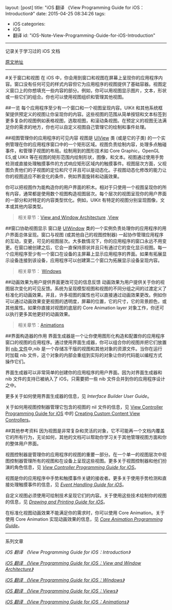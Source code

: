 ﻿layout: [post]
title: "iOS 翻译 《View Programming Guide for iOS：Introduction》"
date: 2015-04-25 08:34:26
tags: 
- iOS
categories: 
- iOS
- 翻译
id: "iOS-Note-View-Programming-Guide-for-iOS-Introduction"
---

记录关于学习过的 iOS 文档

<!-- more -->

[原文地址](https://developer.apple.com/library/ios/documentation/WindowsViews/Conceptual/ViewPG_iPhoneOS/Introduction/Introduction.html#//apple_ref/doc/uid/TP40009503-CH1-SW2)





---
#关于窗口和视图
在 iOS 中，你会用到窗口和视图在屏幕上呈现你的应用程序内容。窗口没有任何可见的样式内容但它为应用程序的视图提供了基础容器。视图定义窗口上的你想填充一些内容的部分。例如，你可以用视图显示图片，文本，形状或一些它们的组合。你也可以使用视图组织和管理其他视图。

##一览
每个应用程序至少有一个窗口和一个视图呈现内容。UIKit 和其他系统框架提供预定义的视图让你呈现你的内容。这些视图的范围从简单按钮和文本标签到更多复杂的视图例如表格视图，选取视图，和滚动条视图。在预定义的视图无法满足你的需求的地方，你也可以自定义视图自己管理它的绘制和事件处理。

##视图管理你的应用程序的可见内容
视图是 [UIView](https://developer.apple.com/library/ios/documentation/UIKit/Reference/UIView_Class/index.html#//apple_ref/occ/cl/UIView) 类 (或是它的子类) 的一个实例管理在你的应用程序窗口中的一个矩形区域。视图负责绘制内容，处理多点触碰事件，和管理子视图的布局。绘制用到的图形技术如 Core Graphic，OpenGL ES,或 UIKit 等在视图的矩形范围内绘制形状，图像，和文本。视图通过使用手势检测或直接处理触摸事件的方式响应矩形区域内的触摸事件。视图层次方面，父视图负责他们的子视图的定位和尺寸并且可以是动态化。子视图动态化修改的能力让你的视图适应不断变化的条件，例如界面旋转和动画效果。

你可以把视图作为能构造你的用户界面的积木。相对于只使用一个视图呈现你的所有内容，通常都是使用数个视图构造视图层次。每个层次的视图呈现你的用户界面的一部分和对特定的内容类型优化。例如，UIKit 有特定的视图分别呈现图像，文本或其他内容类型。

>相关章节：[View and Window Architecture](https://developer.apple.com/library/ios/documentation/WindowsViews/Conceptual/ViewPG_iPhoneOS/WindowsandViews/WindowsandViews.html#//apple_ref/doc/uid/TP40009503-CH2-SW1) ,[View](https://developer.apple.com/library/ios/documentation/WindowsViews/Conceptual/ViewPG_iPhoneOS/CreatingViews/CreatingViews.html#//apple_ref/doc/uid/TP40009503-CH5-SW1)

##窗口协助视图显示
窗口是 [UIWindow](https://developer.apple.com/library/ios/documentation/UIKit/Reference/UIWindow_Class/index.html#//apple_ref/occ/cl/UIWindow) 类的一个实例负责处理你的应用程序的用户界面总体呈现。窗口与视图 (或其他自己的视图控制器) 一起协作管理应用程序的互动，变更，可见的视图层次。大多数情况下，你的应用程序的窗口永远不用变更。在窗口被创建之后，它会一直保持原状并且只有通过它的变化显示视图。每一个应用程序至少有一个窗口在设备的主屏幕上显示应用程序的界面。如果有拓展显示设备连接到该设备，应用程序可以创建第二个窗口为拓展显示设备呈现内容。


>相关章节： [Windows](https://developer.apple.com/library/ios/documentation/WindowsViews/Conceptual/ViewPG_iPhoneOS/CreatingWindows/CreatingWindows.html#//apple_ref/doc/uid/TP40009503-CH4-SW1)

##动画效果为用户提供界面更改可见的信息反馈
动画效果为用户提供关于你的视图层次变化的可见反馈。系统为呈现模型视图和视图的不同分组之间的过渡定义了标准化的动画效果。并且，许多视图的属性也可以直接通过动画效果更改。例如你可以通过动画效果变更视图的透明度，屏幕的位置，它的尺寸，它的背景颜色，或其他属性。如果你直接对视图的底层的 Core Animation layer 对象工作，你还可以执行更多其他更好的动画效果。

>相关章节：[Animations](https://developer.apple.com/library/ios/documentation/WindowsViews/Conceptual/ViewPG_iPhoneOS/AnimatingViews/AnimatingViews.html#//apple_ref/doc/uid/TP40009503-CH6-SW1)

##界面构造器的作用
界面生成器是一个让你使用图形化构造和配置你的应用程序窗口的视图的应用程序。通过使用界面生成器，你可以组合你的视图并把它们放置到 [nib 文件]()中,nib 是一个存储冻干版的视图和其他对象的资源文件。当你在运行时加载 nib 文件，这个对象的内部会重组到实际的对象让你的代码能以编程方式操作它们。

界面生成器可以非常简单的创建你的应用程序的用户界面。因为对界面生成器和 nib 文件的支持已被纳入了 iOS，只需要把一些 nib 文件合并到你的应用程序设计之中。

更多关于如何使用界面生成器的信息，见 *Interface Builder User Guide*。

关于如何用视图控制器管理它包含的视图的 nil 文件的信息，见 [View Controller Programming Guide for iOS](https://developer.apple.com/library/ios/featuredarticles/ViewControllerPGforiPhoneOS/Introduction/Introduction.html#//apple_ref/doc/uid/TP40007457) 中的 [Creating Custom Content View Controllers](https://developer.apple.com/library/ios/featuredarticles/ViewControllerPGforiPhoneOS/BasicViewControllers/BasicViewControllers.html#//apple_ref/doc/uid/TP40007457-CH101)。

##其他参考资料
因为视图是非常复杂和灵活的对象，它不可能再一个文档内覆盖它的所有行为，无论如何，其他的文档可以帮助你学习关于其他管理视图方面和你的整体用户界面。

视图控制器是管理你的应用程序的视图的重要一部分。在一个单一的视图层次中视图控制器管理所有的视图和在设备上呈现这些视图。更多关于视图控制器和他们扮演的角色信息，见 [*View Controller Programming Guide for iOS*](https://developer.apple.com/library/ios/featuredarticles/ViewControllerPGforiPhoneOS/Introduction/Introduction.html#//apple_ref/doc/uid/TP40007457)。

视图是你的应用程序中手势和触摸事件关键的接收者。更多关于使用手势检测和直接处理触摸事件的信息，见 [*Event Handling Guide for iOS*](https://developer.apple.com/library/ios/documentation/EventHandling/Conceptual/EventHandlingiPhoneOS/Introduction/Introduction.html#//apple_ref/doc/uid/TP40009541)。

自定义视图必须使用可绘制技术呈现它们的内容。关于使用这些技术绘制你的视图的信息，见 [*Drawing and Printing Guide for iOS*](https://developer.apple.com/library/ios/documentation/2DDrawing/Conceptual/DrawingPrintingiOS/Introduction/Introduction.html#//apple_ref/doc/uid/TP40010156)。

在标准化视图动画效果不能满足你的需求时，你可以使用 Core Animation。关于使用 Core Animation 实现动画效果的信息，见 [*Core Animation Programming Guide*](https://developer.apple.com/library/ios/documentation/Cocoa/Conceptual/CoreAnimation_guide/Introduction/Introduction.html#//apple_ref/doc/uid/TP40004514)。


---
系列文章

*iOS 翻译 《View Programming Guide for iOS：Introduction》*

[*iOS 翻译 《View Programming Guide for iOS：View and Window Architecture》*](../iOS-Note-View-Programming-Guide-for-iOS-View-and-Window-Architecture) 

[*iOS 翻译 《View Programming Guide for iOS：Windows》*](../iOS-Note-View-Programming-Guide-for-iOS-Windows) 

[*iOS 翻译 《View Programming Guide for iOS：Views》* ](../iOS-Note-View-Programming-Guide-for-iOS-Views) 

[*iOS 翻译 《View Programming Guide for iOS：Animations》*](../iOS-Note-View-Programming-Guide-for-iOS-Animations) 

